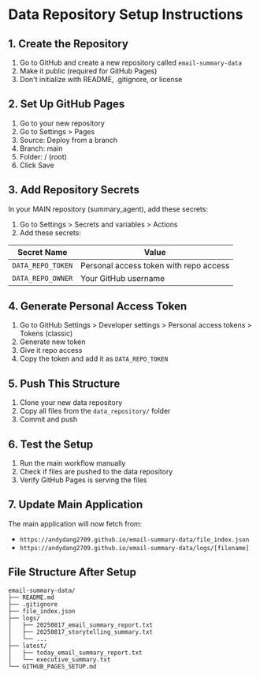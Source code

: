 # Data Repository Setup Instructions

## 1. Create the Repository

1. Go to GitHub and create a new repository called `email-summary-data`
2. Make it public (required for GitHub Pages)
3. Don't initialize with README, .gitignore, or license

## 2. Set Up GitHub Pages

1. Go to your new repository
2. Go to Settings > Pages
3. Source: Deploy from a branch
4. Branch: main
5. Folder: / (root)
6. Click Save

## 3. Add Repository Secrets

In your MAIN repository (summary_agent), add these secrets:

1. Go to Settings > Secrets and variables > Actions
2. Add these secrets:

| Secret Name | Value |
|-------------|-------|
| `DATA_REPO_TOKEN` | Personal access token with repo access |
| `DATA_REPO_OWNER` | Your GitHub username |

## 4. Generate Personal Access Token

1. Go to GitHub Settings > Developer settings > Personal access tokens > Tokens (classic)
2. Generate new token
3. Give it repo access
4. Copy the token and add it as `DATA_REPO_TOKEN`

## 5. Push This Structure

1. Clone your new data repository
2. Copy all files from the `data_repository/` folder
3. Commit and push

## 6. Test the Setup

1. Run the main workflow manually
2. Check if files are pushed to the data repository
3. Verify GitHub Pages is serving the files

## 7. Update Main Application

The main application will now fetch from:
- `https://andydang2709.github.io/email-summary-data/file_index.json`
- `https://andydang2709.github.io/email-summary-data/logs/[filename]`

## File Structure After Setup

```
email-summary-data/
├── README.md
├── .gitignore
├── file_index.json
├── logs/
│   ├── 20250817_email_summary_report.txt
│   ├── 20250817_storytelling_summary.txt
│   └── ...
├── latest/
│   ├── today_email_summary_report.txt
│   └── executive_summary.txt
└── GITHUB_PAGES_SETUP.md
```
